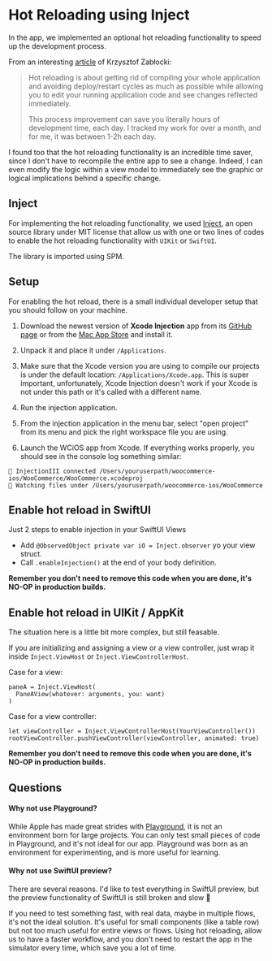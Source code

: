 # Hot Reloading using Inject

In the app, we implemented an optional hot reloading functionality to speed up the development process.

From an interesting [article](https://merowing.info/2022/04/hot-reloading-in-swift/) of Krzysztof Zabłocki:
> Hot reloading is about getting rid of compiling your whole application and avoiding deploy/restart cycles as much as possible while allowing you to edit your running application code and see changes reflected immediately.
> 
> This process improvement can save you literally hours of development time, each day. I tracked my work for over a month, and for me, it was between 1-2h each day.

I found too that the hot reloading functionality is an incredible time saver, since I don't have to recompile the entire app to see a change. Indeed, I can even modify the logic within a view model to immediately see the graphic or logical implications behind a specific change.

## Inject
For implementing the hot reloading functionality, we used [Inject](https://github.com/krzysztofzablocki/Inject), an open source library under MIT license that allow us with one or two lines of codes to enable the hot reloading functionality with `UIKit` or `SwiftUI`.

The library is imported using SPM.

## Setup
For enabling the hot reload, there is a small individual developer setup that you should follow on your machine.

1) Download the newest version of **Xcode Injection** app from its [GitHub page](https://github.com/johnno1962/InjectionIII/releases) or from the [Mac App Store](https://apps.apple.com/app/injectioniii/id1380446739?mt=12) and install it.

2) Unpack it and place it under `/Applications`.

3) Make sure that the Xcode version you are using to compile our projects is under the default location: `/Applications/Xcode.app`. This is super important, unfortunately, Xcode Injection doesn't work if your Xcode is not under this path or it's called with a different name.

4) Run the injection application.

5) From the injection application in the menu bar, select "open project" from its menu and pick the right workspace file you are using.

6) Launch the WCiOS app from Xcode. If everything works properly, you should see in the console log something similar:
```
💉 InjectionIII connected /Users/youruserpath/woocommerce-ios/WooCommerce/WooCommerce.xcodeproj
💉 Watching files under /Users/youruserpath/woocommerce-ios/WooCommerce
```

## Enable hot reload in SwiftUI

Just 2 steps to enable injection in your SwiftUI Views

- Add `@ObservedObject private var iO = Inject.observer` yo your view struct.
- Call `.enableInjection()` at the end of your body definition.

**Remember you don't need to remove this code when you are done, it's NO-OP in production builds.**

## Enable hot reload in UIKit / AppKit

The situation here is a little bit more complex, but still feasable.

If you are initializing and assigning a view or a view controller, just wrap it inside `Inject.ViewHost` or `Inject.ViewControllerHost`.

Case for a view:
```
paneA = Inject.ViewHost(
  PaneAView(whatever: arguments, you: want)
)
```

Case for a view controller:
```
let viewController = Inject.ViewControllerHost(YourViewController())
rootViewController.pushViewController(viewController, animated: true)
```

**Remember you don't need to remove this code when you are done, it's NO-OP in production builds.**


## Questions

#### Why not use Playground?
While Apple has made great strides with [Playground](https://www.apple.com/swift/playgrounds/), it is not an environment born for large projects. You can only test small pieces of code in Playground, and it's not ideal for our app. Playground was born as an environment for experimenting, and is more useful for learning.

#### Why not use SwiftUI preview?
There are several reasons. I'd like to test everything in SwiftUI preview, but the preview functionality of SwiftUI is still broken and slow 🐌

If you need to test something fast, with real data, maybe in multiple flows, it's not the ideal solution. It's useful for small components (like a table row) but not too much useful for entire views or flows.
Using hot reloading, allow us to have a faster workflow, and you don't need to restart the app in the simulator every time, which save you a lot of time.

